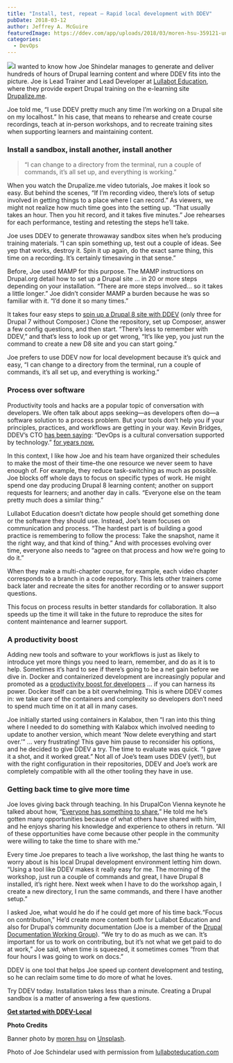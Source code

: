 ```yaml
---
title: "Install, test, repeat – Rapid local development with DDEV"
pubDate: 2018-03-12
author: Jeffrey A. McGuire
featuredImage: https://ddev.com/app/uploads/2018/03/moren-hsu-359121-unsplash.jpg
categories:
  - DevOps
---
```


![](https://ddev.com/app/uploads/2018/03/joe.jpg)I wanted to know how Joe Shindelar manages to generate and deliver hundreds of hours of Drupal learning content and where DDEV fits into the picture. Joe is ‎Lead Trainer and Lead Developer at [Lullabot Education](http://lullaboteducation.com/), where they provide expert Drupal training on the e-learning site [Drupalize.me](https://drupalize.me/).

Joe told me, “I use DDEV pretty much any time I’m working on a Drupal site on my localhost.” In his case, that means to rehearse and create course recordings, teach at in-person workshops, and to recreate training sites when supporting learners and maintaining content.

### Install a sandbox, install another, install another

> “I can change to a directory from the terminal, run a couple of commands, it’s all set up, and everything is working.”

When you watch the Drupalize.me video tutorials, Joe makes it look so easy. But behind the scenes, “If I’m recording video, there’s lots of setup involved in getting things to a place where I can record.” As viewers, we might not realize how much time goes into the setting up. “That usually takes an hour. Then you hit record, and it takes five minutes.” Joe rehearses for each performance, testing and retesting the steps he’ll take.

Joe uses DDEV to generate throwaway sandbox sites when he’s producing training materials. “I can spin something up, test out a couple of ideas. See yep that works, destroy it. Spin it up again, do the exact same thing, this time on a recording. It’s certainly timesaving in that sense.”

Before, Joe used MAMP for this purpose. The MAMP instructions on Drupal.org detail how to set up a Drupal site … in 20 or more steps depending on your installation. “There are more steps involved… so it takes a little longer.” Joe didn’t consider MAMP a burden because he was so familiar with it. “I’d done it so many times.”

It takes four easy steps to [spin up a Drupal 8 site with DDEV](https://ddev.readthedocs.io/en/latest/users/cli-usage/#drupal-8-quickstart) (only three for Drupal 7 without Composer.) Clone the repository, set up Composer, answer a few config questions, and then start. “There’s less to remember with DDEV,” and that’s less to look up or get wrong, “It’s like yep, you just run the command to create a new D8 site and you can start going.”

Joe prefers to use DDEV now for local development because it’s quick and easy, “I can change to a directory from the terminal, run a couple of commands, it’s all set up, and everything is working.”

### Process over software

Productivity tools and hacks are a popular topic of conversation with developers. We often talk about apps seeking—as developers often do—a software solution to a process problem. But your tools don’t help you if your principles, practices, and workflows are getting in your way. Kevin Bridges, DDEV’s CTO [has been saying](https://www.drupaleasy.com/podcast/2014/06/drupaleasy-podcast-134-don%E2%80%99t-call-it-devops-kevin-bridges): “DevOps is a cultural conversation supported by technology.” [for years now.](https://austin2014.drupal.org/session/state-drupal-devops.html)

In this context, I like how Joe and his team have organized their schedules to make the most of their time–the one resource we never seem to have enough of. For example, they reduce task-switching as much as possible. Joe blocks off whole days to focus on specific types of work. He might spend one day producing Drupal 8 learning content; another on support requests for learners; and another day in calls. “Everyone else on the team pretty much does a similar thing.”

Lullabot Education doesn’t dictate how people should get something done or the software they should use. Instead, Joe’s team focuses on communication and process. “The hardest part is of building a good practice is remembering to follow the process: Take the snapshot, name it the right way, and that kind of thing.” And with processes evolving over time, everyone also needs to “agree on that process and how we’re going to do it.”

When they make a multi-chapter course, for example, each video chapter corresponds to a branch in a code repository. This lets other trainers come back later and recreate the sites for another recording or to answer support questions.

This focus on process results in better standards for collaboration. It also speeds up the time it will take in the future to reproduce the sites for content maintenance and learner support.

### A productivity boost

Adding new tools and software to your workflows is just as likely to introduce yet more things you need to learn, remember, and do as it is to help. Sometimes it’s hard to see if there’s going to be a net gain before we dive in. Docker and containerized development are increasingly popular and promoted as a [productivity boost for developers](https://www.ibm.com/developerworks/library/wa-docker-polyglot-programmers/index.html) … if you can harness its power. Docker itself can be a bit overwhelming. This is where DDEV comes in: we take care of the containers and complexity so developers don’t need to spend much time on it at all in many cases.

Joe initially started using containers in Kalabox, then “I ran into this thing where I needed to do something with Kalabox which involved needing to update to another version, which meant ‘Now delete everything and start over.’” … very frustrating! This gave him pause to reconsider his options, and he decided to give DDEV a try. The time to evaluate was quick. “I gave it a shot, and it worked great.” Not all of Joe’s team uses DDEV (yet!), but with the right configuration in their repositories, DDEV and Joe’s work are completely compatible with all the other tooling they have in use.

### Getting back time to give more time

Joe loves giving back through teaching. In his DrupalCon Vienna keynote he talked about how, “[Everyone has something to share.](https://www.youtube.com/watch?v=lRfTc-jxitQ)” He told me he’s gotten many opportunities because of what others have shared with him, and he enjoys sharing his knowledge and experience to others in return. “All of these opportunities have come because other people in the community were willing to take the time to share with me.”

Every time Joe prepares to teach a live workshop, the last thing he wants to worry about is his local Drupal development environment letting him down. “Using a tool like DDEV makes it really easy for me. The morning of the workshop, just run a couple of commands and great, I have Drupal 8 installed, it’s right here. Next week when I have to do the workshop again, I create a new directory, I run the same commands, and there I have another setup.”

I asked Joe, what would he do if he could get more of his time back.“Focus on contribution,” He’d create more content both for Lullabot Education and also for Drupal’s community documentation (Joe is a member of the [Drupal Documentation Working Group](https://www.drupal.org/governance/doc-working-group)). “We try to do as much as we can. It’s important for us to work on contributing, but it’s not what we get paid to do at work,” Joe said, when time is squeezed, it sometimes comes “from that four hours I was going to work on docs.”

DDEV is one tool that helps Joe speed up content development and testing, so he can reclaim some time to do more of what he loves.

Try DDEV today. Installation takes less than a minute. Creating a Drupal sandbox is a matter of answering a few questions.

**[Get started with DDEV-Local](/get-started/)**

**Photo Credits**

Banner photo by [moren hsu](https://unsplash.com/photos/VLaKsTkmVhk?utm%5Fsource=unsplash&utm%5Fmedium=referral&utm%5Fcontent=creditCopyText) on [Unsplash](https://unsplash.com/search/photos/repeat?utm%5Fsource=unsplash&utm%5Fmedium=referral&utm%5Fcontent=creditCopyText).

Photo of Joe Schindelar used with permission from [lullaboteducation.com](http://lullaboteducation.com/)
